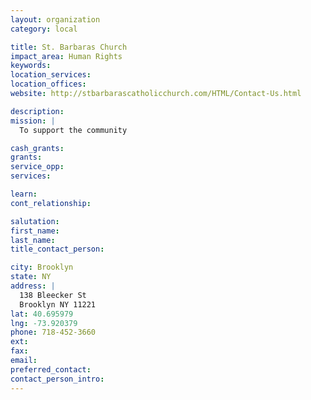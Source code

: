 ```yaml
---
layout: organization
category: local

title: St. Barbaras Church
impact_area: Human Rights
keywords: 
location_services: 
location_offices: 
website: http://stbarbarascatholicchurch.com/HTML/Contact-Us.html

description: 
mission: |
  To support the community

cash_grants: 
grants: 
service_opp: 
services: 

learn: 
cont_relationship: 

salutation: 
first_name: 
last_name: 
title_contact_person: 

city: Brooklyn
state: NY
address: |
  138 Bleecker St  
  Brooklyn NY 11221
lat: 40.695979
lng: -73.920379
phone: 718-452-3660
ext: 
fax: 
email: 
preferred_contact: 
contact_person_intro: 
---
```

